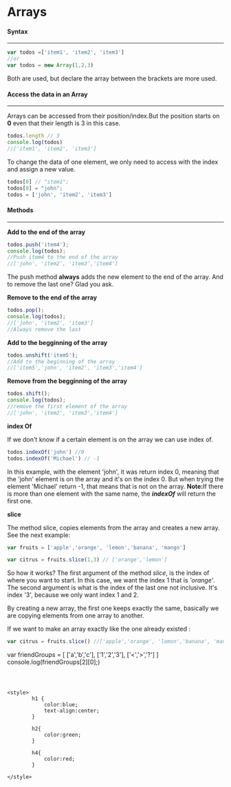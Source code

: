<h1>Arrays</h1>


<h4>Syntax</h4>

************
```javascript
var todos =['item1', 'item2', 'item3']
//or
var todos = new Array(1,2,3)
```
Both are used, but declare the array between the brackets are more used.

<h4>Access the data in an Array</h4>

************

Arrays can be accessed from their position/index.But the position starts on **0** even that their length is 3 in this case.

```javascript
todos.length // 3
console.log(todos) 
//['item1', 'item2', 'item3']
```
To change the data of one element, we only need to access with the index and assign a new value.

```javascript
todos[0] // "item1";
todos[0] = "john";
todos = ['john', 'item2', 'item3']
```
<h4>Methods</h4>

**************

**Add to the end of the array**
```javascript
todos.push('item4');
console.log(todos);
//Push item4 to the end of the array
//['john', 'item2', 'item3','item4']
```
The push method <b>always</b> adds the new element to the end of the array.
And to remove the last one? Glad you ask.

**Remove to the end of the array**

```javascript
todos.pop();
console.log(todos);
//['john', 'item2', 'item3']
//Always remove the last
```
**Add to the begginning of the array**

```javascript
todos.unshift('item5');
//Add to the beginning of the array
//['item5','john', 'item2', 'item3','item4']
```
**Remove from the begginning of the array**

```javascript
todos.shift();
console.log(todos);
//remove the first element of the array
//['john', 'item2', 'item3','item4']
```
**index Of**

If we don't know if a certain element is on the array we can use index of.

```javascript
todos.indexOf('john') //0
todos.indexOf('Michael') // -1
```
In this example, with the element 'john', it was return index 0, meaning that the 'john' element is on the array and it's on the index 0.
But when trying the element 'Michael' return -1, that means that is not on the array.
<b>Note:</b>If there is more than one element with the same name, the <b><em>indexOf</em></b> will return the first one.

**slice**

The method slice, copies elements from the array and creates a new array. See the next example:

```javascript
var fruits = ['apple','orange', 'lemon','banana', 'mango']

var citrus = fruits.slice(1,3) // ['orange','lemon']
```

So how it works? The first argument of the method <em>slice</em>, is the index of where you want to start. In this case, we want the index 1 that is <em>'orange'</em>.
The second argument is what is the index of the last one not inclusive. It's index '3', because we only want index 1 and 2.

By creating a new array, the first one keeps exactly the same, basically we are copying elements from one array to another.

If we want to make an array exactly like the one already existed :
```javascript
var citrus = fruits.slice() //['apple','orange', 'lemon','banana', 'mango']
```


var friendGroups = [
    ['a','b','c'],
    ['1','2','3'],
    ['<','>','?']
]
console.log(friendGroups[2][0];)

```



<style>
        h1 {
            color:blue;
            text-align:center;
        }

        h2{
            color:green;
        }

        h4{
            color:red;
        }

</style>